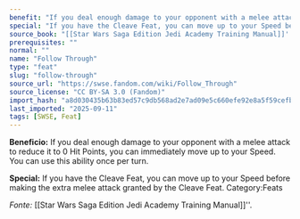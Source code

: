 ```yaml
---
benefit: "If you deal enough damage to your opponent with a melee attack to reduce it to 0 Hit Points, you can immediately move up to your Speed. You can use this ability once per turn."
special: "If you have the Cleave Feat, you can move up to your Speed before making the extra melee attack granted by the Cleave Feat. Category:Feats"
source_book: "[[Star Wars Saga Edition Jedi Academy Training Manual]]''"
prerequisites: ""
normal: ""
name: "Follow Through"
type: "feat"
slug: "follow-through"
source_url: "https://swse.fandom.com/wiki/Follow_Through"
source_license: "CC BY-SA 3.0 (Fandom)"
import_hash: "a8d030435b63b83ed57c9db568ad2e7ad09e5c660efe92e8a5f59cefba2dcdb8"
last_imported: "2025-09-11"
tags: [SWSE, Feat]
---
```

**Beneficio:** If you deal enough damage to your opponent with a melee attack to reduce it to 0 Hit Points, you can immediately move up to your Speed. You can use this ability once per turn.

**Special:** If you have the Cleave Feat, you can move up to your Speed before making the extra melee attack granted by the Cleave Feat. Category:Feats

*Fonte:* [[Star Wars Saga Edition Jedi Academy Training Manual]]''.